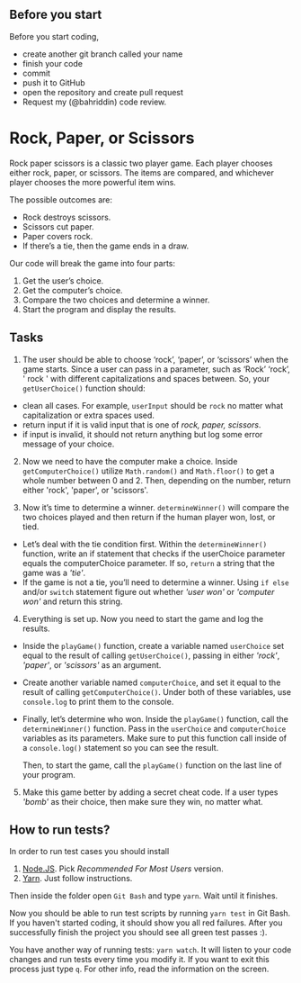 ## Before you start

Before you start coding, 
- create another git branch called your name
- finish your code
- commit
- push it to GitHub
- open the repository and create pull request
- Request my (@bahriddin) code review.

# Rock, Paper, or Scissors

Rock paper scissors is a classic two player game. Each player chooses either rock, paper, or scissors. The items are compared, and whichever player chooses the more powerful item wins.

The possible outcomes are:

- Rock destroys scissors.
- Scissors cut paper.
- Paper covers rock.
- If there’s a tie, then the game ends in a draw.

Our code will break the game into four parts:

1. Get the user’s choice.
2. Get the computer’s choice.
3. Compare the two choices and determine a winner.
4. Start the program and display the results.

## Tasks

1. The user should be able to choose ‘rock’, ‘paper’, or ‘scissors’ when the game starts. Since a user can pass in a parameter, such as ‘Rock’ ‘rock’, ' rock ' with different capitalizations and spaces between. So, your `getUserChoice()` function should:

- clean all cases. For example, `userInput` should be `rock` no matter what capitalization or extra spaces used.
- return input if it is valid input that is one of _rock, paper, scissors_.
- if input is invalid, it should not return anything but log some error message of your choice.

2. Now we need to have the computer make a choice. Inside `getComputerChoice()` utilize `Math.random()` and `Math.floor()` to get a whole number between 0 and 2. Then, depending on the number, return either 'rock', 'paper', or 'scissors'.

3. Now it’s time to determine a winner. `determineWinner()` will compare the two choices played and then return if the human player won, lost, or tied.

- Let’s deal with the tie condition first. Within the `determineWinner()` function, write an if statement that checks if the userChoice parameter equals the computerChoice parameter. If so, `return` a string that the game was a _'tie'_.
- If the game is not a tie, you’ll need to determine a winner. Using `if else` and/or `switch` statement figure out whether _'user won'_ or _'computer won'_ and return this string.

4. Everything is set up. Now you need to start the game and log the results.

- Inside the `playGame()` function, create a variable named `userChoice` set equal to the result of calling `getUserChoice()`, passing in either _'rock'_, _'paper'_, or _'scissors'_ as an argument.

- Create another variable named `computerChoice`, and set it equal to the result of calling `getComputerChoice()`.
  Under both of these variables, use `console.log` to print them to the console.
- Finally, let’s determine who won. Inside the `playGame()` function, call the `determineWinner()` function. Pass in the `userChoice` and `computerChoice` variables as its parameters. Make sure to put this function call inside of a `console.log()` statement so you can see the result.

  Then, to start the game, call the `playGame()` function on the last line of your program.

5. Make this game better by adding a secret cheat code. If a user types _'bomb'_ as their choice, then make sure they win, no matter what.

## How to run tests?

In order to run test cases you should install

1. [Node.JS](https://nodejs.org/en/). Pick _Recommended For Most Users_ version.
2. [Yarn](https://yarnpkg.com/getting-started/install). Just follow instructions.

Then inside the folder open `Git Bash` and type `yarn`. Wait until it finishes.

Now you should be able to run test scripts by running `yarn test` in Git Bash. If you haven't started coding, it should show you all red failures. After you successfully finish the project you should see all green test passes :).

You have another way of running tests: `yarn watch`. It will listen to your code changes and run tests every time you modify it. If you want to exit this process just type `q`. For other info, read the information on the screen.
